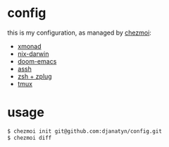 # config

this is my configuration, as managed by [chezmoi](https://www.chezmoi.io/):

* [xmonad](https://xmonad.org/)
* [nix-darwin](https://github.com/LnL7/nix-darwin)
* [doom-emacs](https://github.com/hlissner/doom-emacs)
* [assh](https://github.com/moul/assh)
* [zsh + zplug](https://github.com/zplug/zplug)
* [tmux](https://github.com/tmux/tmux/wiki)

# usage

``` sh
$ chezmoi init git@github.com:djanatyn/config.git
$ chezmoi diff
```
